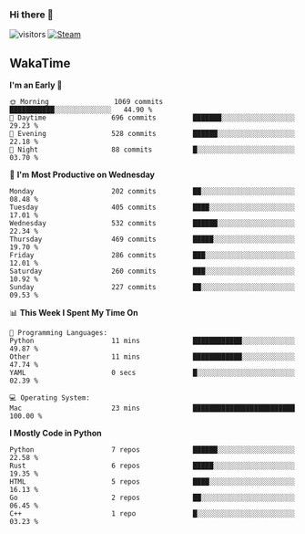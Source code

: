 ### Hi there 👋

![visitors](https://visitor-badge.glitch.me/badge?page_id=zhourunlai)
[![Steam](https://img.shields.io/badge/dynamic/json?url=https%3A%2F%2Fapi.swo.moe%2Fstats%2Fsteamgames%2F76561198285156854&query=count&color=0b1a37&label=Steam&labelColor=134375&logo=steam&suffix=+games&cacheSeconds=3600)](http://steamcommunity.com/profiles/76561198285156854)

## WakaTime
<!--START_SECTION:waka-->
**I'm an Early 🐤** 

```text
🌞 Morning                1069 commits        ███████████░░░░░░░░░░░░░░   44.90 % 
🌆 Daytime                696 commits         ███████░░░░░░░░░░░░░░░░░░   29.23 % 
🌃 Evening                528 commits         ██████░░░░░░░░░░░░░░░░░░░   22.18 % 
🌙 Night                  88 commits          █░░░░░░░░░░░░░░░░░░░░░░░░   03.70 % 
```
📅 **I'm Most Productive on Wednesday** 

```text
Monday                   202 commits         ██░░░░░░░░░░░░░░░░░░░░░░░   08.48 % 
Tuesday                  405 commits         ████░░░░░░░░░░░░░░░░░░░░░   17.01 % 
Wednesday                532 commits         ██████░░░░░░░░░░░░░░░░░░░   22.34 % 
Thursday                 469 commits         █████░░░░░░░░░░░░░░░░░░░░   19.70 % 
Friday                   286 commits         ███░░░░░░░░░░░░░░░░░░░░░░   12.01 % 
Saturday                 260 commits         ███░░░░░░░░░░░░░░░░░░░░░░   10.92 % 
Sunday                   227 commits         ██░░░░░░░░░░░░░░░░░░░░░░░   09.53 % 
```


📊 **This Week I Spent My Time On** 

```text
💬 Programming Languages: 
Python                   11 mins             ████████████░░░░░░░░░░░░░   49.87 % 
Other                    11 mins             ████████████░░░░░░░░░░░░░   47.74 % 
YAML                     0 secs              █░░░░░░░░░░░░░░░░░░░░░░░░   02.39 % 

💻 Operating System: 
Mac                      23 mins             █████████████████████████   100.00 % 
```

**I Mostly Code in Python** 

```text
Python                   7 repos             ██████░░░░░░░░░░░░░░░░░░░   22.58 % 
Rust                     6 repos             █████░░░░░░░░░░░░░░░░░░░░   19.35 % 
HTML                     5 repos             ████░░░░░░░░░░░░░░░░░░░░░   16.13 % 
Go                       2 repos             ██░░░░░░░░░░░░░░░░░░░░░░░   06.45 % 
C++                      1 repo              █░░░░░░░░░░░░░░░░░░░░░░░░   03.23 % 
```




<!--END_SECTION:waka-->
